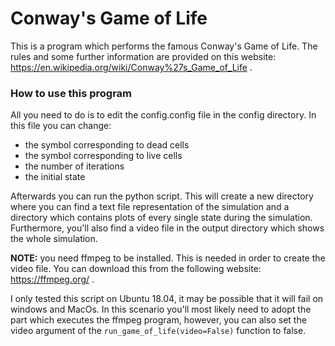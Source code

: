 # Conway's Game of Life
This is a program which performs the famous Conway's Game of Life.
The rules and some further information are provided on this website: https://en.wikipedia.org/wiki/Conway%27s_Game_of_Life .

### How to use this program
All you need to do is to edit the config.config file in the config directory. 
In this file you can change:
- the symbol corresponding to dead cells
- the symbol corresponding to live cells
- the number of iterations
- the initial state

Afterwards you can run the python script. This will create a new directory where you can find a text file representation of the simulation and a directory which contains plots of every single state during the simulation. Furthermore, you'll also find a video file in the output directory which shows the whole simulation.

<b>NOTE:</b> you need ffmpeg to be installed. This is needed in order to create the video file. You can download this from the following website: https://ffmpeg.org/ .

I only tested this script on Ubuntu 18.04, it may be possible that it will fail on windows and MacOs. In this scenario you'll most likely need to adopt the part which executes the ffmpeg program, however, you can also set the video argument of the <code>run_game_of_life(video=False)</code> function to false. 
